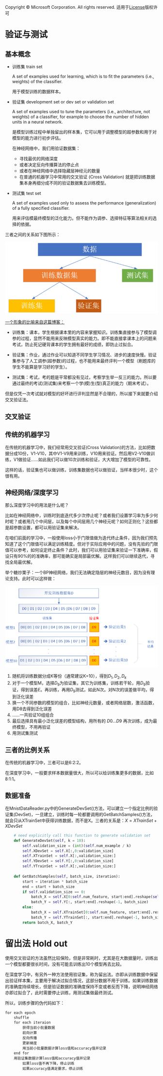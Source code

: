 Copyright © Microsoft Corporation. All rights reserved.
  适用于[License](https://github.com/Microsoft/ai-edu/blob/master/LICENSE.md)版权许可

# 验证与测试

## 基本概念

- 训练集 train set

  A set of examples used for learning, which is to fit the parameters (i.e., weights) of the classifier. 
  
  用于模型训练的数据样本。

- 验证集 development set or dev set or validation set

  A set of examples used to tune the parameters (i.e., architecture, not weights) of a classifier, for example to choose the number of hidden units in a neural network. 

  是模型训练过程中单独留出的样本集，它可以用于调整模型的超参数和用于对模型的能力进行初步评估。
  
  在神经网络中，我们用验证数据集：
  - 寻找最优的网络深度
  - 或者决定反向传播算法的停止点
  - 或者在神经网络中选择隐藏层神经元的数量
  - 在普通的机器学习中常用的交叉验证 (Cross Validation) 就是把训练数据集本身再细分成不同的验证数据集去训练模型。

- 测试集 test set

  A set of examples used only to assess the performance (generalization) of a fully specified classifier. 

  用来评估模最终模型的泛化能力。但不能作为调参、选择特征等算法相关的选择的依据。

三者之间的关系如下图所示：

<img src="./Images/10/dataset.png"/>

[一个形象的比喻来自这篇博客：](https://blog.csdn.net/kieven2008/article/details/81582591)

- 训练集：课本，学生根据课本里的内容来掌握知识。训练集直接参与了模型调参的过程，显然不能用来反映模型真实的能力。即不能直接拿课本上的问题来考试，防止死记硬背课本的学生拥有最好的成绩，即防止过拟合。

- 验证集：作业，通过作业可以知道不同学生学习情况、进步的速度快慢。验证集参与了人工调参(超参数)的过程，也不能用来最终评判一个模型（刷题库的学生不能算是学习好的学生）。

- 测试集：考试，考的题是平常都没有见过，考察学生举一反三的能力。所以要通过最终的考试(测试集)来考察一个学(模)生(型)真正的能力（期末考试）。

但是仅凭一次考试就对模型的好坏进行评判显然是不合理的，所以接下来就要介绍交叉验证法。

## 交叉验证

## 传统的机器学习

在传统的机器学习中，我们经常用交叉验证(Cross Validation)的方法，比如把数据分成10份，V1-V10，其中V1-V9用来训练，V10用来验证。然后用V2-V10做训练，V1做验证......如此我们可以做10次训练和验证，大大增加了模型的可靠性。

这样的话，验证集也可以做训练，训练集数据也可以做验证，当样本很少时，这个很有用。

## 神经网络/深度学习

那么深度学习中的用法是什么呢？

比如在神经网络中，训练时到底迭代多少次停止呢？或者我们设置学习率为多少何时呢？或者用几个中间层，以及每个中间层用几个神经元呢？如何正则化？这些都是超参数设置，都可以用验证集来解决。

在咱们前面的学习中，一般使用loss小于门限值做为迭代终止条件，因为我们预先知道了这个门限值可以满足训练精度。但对于实际应用中的问题，没有先验的门限值可以参考，如何设定终止条件？此时，我们可以用验证集来验证一下准确率，假设只有90%的的准确率，那可能确实是局部最优解。这样我们可以继续迭代，寻找全局最优解。

举个糖炒栗子：一个BP神经网络，我们无法确定隐层的神经元数目，因为没有理论支持。此时可以这样做：

<img src="./Images/10/CrossValidation.png"/>

1. 随机将训练数据分成K等份（通常建议K=10），得到$D_1, D_2, D_k$
2. 对于一个模型M，选择$D_9$为验证集，其它为训练集，训练若干轮，用$D_9$验证，得到误差$E$。再训练，再用$D_9$测试，如此N次。对N次的误差做平均，得到泛化误差
3. 换一个不同参数的模型的组合，比如神经元数量，或者网络层数，激活函数，用D8去得到泛化误差
4. ......一共验证10组组合
5. 最后选择具有最小泛化误差的模型结构，用所有的 $D0...D9$ 再次训练，成为最终模型，不用再验证
6. 用测试集测试

## 三者的比例关系

在传统的机器学习中，三者可以是6:2:2。

在深度学习中，一般要求样本数据量很大，所以可以给训练集更多的数据，比如8:1:1。

## 数据准备

在MnistDataReader.py中的GenerateDevSet()方法，可以建立一个指定比例的验证集(DevSet)，一旦建立，训练时每一轮都要调用的GetBatchSamples()方法，就会只从XTrainSet中获得训练数据，而不是X。三者的关系是：$X = XTrainSet + XDevSet$

```Python
    # need explicitly call this function to generate validation set
    def GenerateDevSet(self, k = 10):
        self.validation_size = (int)(self.num_example / k)
        self.XDevSet = self.X[:,0:validation_size]
        self.XTrainSet = self.X[:,validation_size:]
        self.YDevSet = self.Y[:,0:validation_size]
        self.YTrainSet = self.X[:,validation_size:]

    def GetBatchSamples(self, batch_size, iteration):
        start = iteration * batch_size
        end = start + batch_size
        if self.validation_size == 0:
            batch_X = self.X[0:self.num_feature, start:end].reshape(self.num_feature, batch_size)
            batch_Y = self.Y[:, start:end].reshape(-1, batch_size)
        else:
            batch_X = self.XTrainSet[0:self.num_feature, start:end].reshape(self.num_feature, batch_size)
            batch_Y = self.YTrainSet[:, start:end].reshape(-1, batch_size)
        return batch_X, batch_Y
```

# 留出法 Hold out

使用交叉验证的方法虽然比较保险，但是非常耗时，尤其是在大数据量时，训练出一个模型都要很长时间，没有可能去训练出10个模型再去比较。

在深度学习中，有另外一种方法使用验证集，称为留出法。亦即从训练数据中保留出验证样本集，主要用于解决过拟合情况，这部分数据不用于训练。如果训练数据的准确度持续增长，但是验证数据的准确度保持不变或者反而下降，说明神经网络亦即过拟合了，此时需要停止训练，用测试集做最终测试。

所以，训练步骤的伪代码如下：

```
for each epoch
    shuffle
    for each iteraion
        获得当前小批量数据
        前向计算
        反向传播
        更新梯度
        用当前小批量数据计算loss值和accuracy值并记录
    end for
    用验证集数据计算loss值和accuracy值并记录
        如果loss值不再下降，停止训练
        如果accuracy值满足要求，停止训练
```